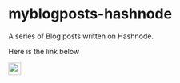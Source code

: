 # myblogposts-hashnode
A series of Blog posts written on Hashnode.

Here is the link below
<p align="left"><a href="https://dinetech.hashnode.dev" target="_blank" rel="noreferrer"><img src="https://raw.githubusercontent.com/danielcranney/readme-generator/main/public/icons/socials/hashnode.svg" width="25" height="25" /></a> </p>
